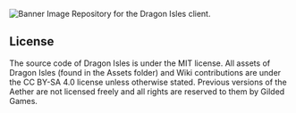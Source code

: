 ![Banner Image](https://www.leafal.io/assets/img/dragonisles/banner.png)
Repository for the Dragon Isles client.

## License
The source code of Dragon Isles is under the MIT license. All assets of Dragon Isles (found in the Assets folder) and Wiki contributions are under the CC BY-SA 4.0 license unless otherwise stated. Previous versions of the Aether are not licensed freely and all rights are reserved to them by Gilded Games.
